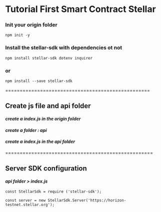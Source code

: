 # Tutorial First Smart Contract Stellar

### Init your origin folder

```terminal 
npm init -y
```

### Install the stellar-sdk with dependencies ot not

```terminal
npm install stellar-sdk dotenv inquirer
```

### or 

```terminal
npm install --save stellar-sdk
```

==================================================

## __Create js file and api folder__

#### _create a index.js in the origin folder_

#### _create a folder : api_

#### _create a index.js in the api folder_

===================================================

## __Server SDK configuration__

#### _api folder > index.js_

```terminal
const StellarSdk = require ('stellar-sdk');

const server = new StellarSdk.Server('https://horizon-testnet.stellar.org');
```

